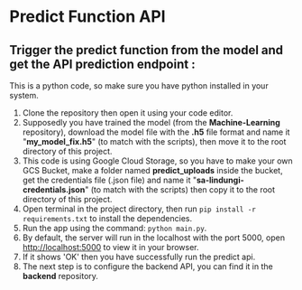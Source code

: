 # Predict Function API

## Trigger the predict function from the model and get the API prediction endpoint :
This is a python code, so make sure you have python installed in your system.

1. Clone the repository then open it using your code editor.
2. Supposedly you have trained the model (from the __Machine-Learning__ repository), download the model file with the __.h5__ file format and name it "__my_model_fix.h5__" (to match with the scripts), then move it to the root directory of this project.
3. This code is using Google Cloud Storage, so you have to make your own GCS Bucket, make a folder named __predict_uploads__ inside the bucket, get the credentials file (.json file) and name it "__sa-lindungi-credentials.json__" (to match with the scripts) then copy it to the root directory of this project.
4. Open terminal in the project directory, then run `pip install -r requirements.txt` to install the dependencies.
5. Run the app using the command: `python main.py`.
6. By default, the server will run in the localhost with the port 5000, open [http://localhost:5000](http://localhost:5000) to view it in your browser.
7. If it shows 'OK' then you have successfully run the predict api.
8. The next step is to configure the backend API, you can find it in the __backend__ repository.
